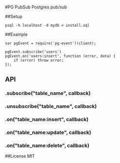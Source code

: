 #PG PubSub
Postgres pub/sub

##Setup
```
psql -h localhost -d mydb < install.sql
```

##Example

```
var pgEvent = require('pg-event')(client);

pgEvent.subscribe('users')
pgEvent.on('users:insert', function (error, data) {
	if (error) throw error;	
});
```
## API
### .subscribe("table_name", callback)
### .unsubscribe("table_name", callback)
### .on("table_name:insert", callback)
### .on("table_name:update", callback)
### .on("table_name:delete", callback)

##License
MIT